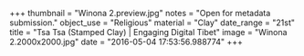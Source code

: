 +++
thumbnail = "Winona 2.preview.jpg"
notes = "Open for metadata submission."
object_use = "Religious"
material = "Clay"
date_range = "21st"
title = "Tsa Tsa (Stamped Clay) | Engaging Digital Tibet"
image = "Winona 2.2000x2000.jpg"
date = "2016-05-04 17:53:56.988774"
+++
